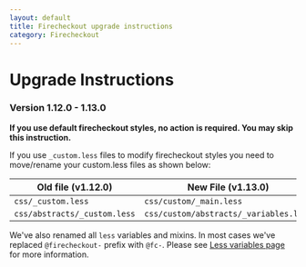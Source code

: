 ```yaml
---
layout: default
title: Firecheckout upgrade instructions
category: Firecheckout
---
```


# Upgrade Instructions

### Version 1.12.0 - 1.13.0

**If you use default firecheckout styles, no action is required. You may skip
this instruction.**

If you use `_custom.less` files to modify firecheckout styles you need to move/rename
your custom.less files as shown below:

Old file (v1.12.0)          | New File (v1.13.0)
----------------------------|-------------------
`css/_custom.less`          | `css/custom/_main.less`
`css/abstracts/_custom.less`| `css/custom/abstracts/_variables.less`

We've also renamed all `less` variables and mixins. In most cases we've
replaced `@firecheckout-` prefix with `@fc-`. Please see
[Less variables page](/m2/extensions/firecheckout/customization/less-variables/)
for more information.

